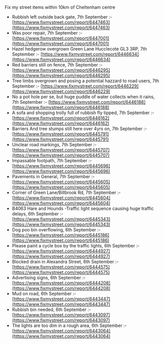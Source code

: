 Fix my street items within 10km of Cheltenham centre

<!-- fix_marker starts -->

- Rubbish left outside back gate, 7th September :- [https://www.fixmystreet.com/report/6447463](https://www.fixmystreet.com/report/6447463)
- Was poor repair, 7th September :- [https://www.fixmystreet.com/report/6447001](https://www.fixmystreet.com/report/6447001)
- Hazel hedgerow overgrown Green Lane Hucclecote GL3 3RP, 7th September :- [https://www.fixmystreet.com/report/6446634](https://www.fixmystreet.com/report/6446634)
- Red barriers still on fence, 7th September :- [https://www.fixmystreet.com/report/6446295](https://www.fixmystreet.com/report/6446295)
- Tree limbs overgrown and posing a potential hazzard to road users, 7th September :- [https://www.fixmystreet.com/report/6446229](https://www.fixmystreet.com/report/6446229)
- No a pot hole per se, but huge puddle of water collects when it rains, 7th September :- [https://www.fixmystreet.com/report/6446188](https://www.fixmystreet.com/report/6446188)
- A sofa and shopping trolly full of rubbish fly tipped, 7th September :- [https://www.fixmystreet.com/report/6446162](https://www.fixmystreet.com/report/6446162)
- Barriers And tree stumps still here over 4yrs on, 7th September :- [https://www.fixmystreet.com/report/6445791](https://www.fixmystreet.com/report/6445791)
- Unclear road markings, 7th September :- [https://www.fixmystreet.com/report/6445707](https://www.fixmystreet.com/report/6445707)
- Impassable footpath, 7th September :- [https://www.fixmystreet.com/report/6445696](https://www.fixmystreet.com/report/6445696)
- Pavements in General, 7th September :- [https://www.fixmystreet.com/report/6445605](https://www.fixmystreet.com/report/6445605)
- Corner of Green Lane/Billbrook Rd, 7th September :- [https://www.fixmystreet.com/report/6445604](https://www.fixmystreet.com/report/6445604)
- B4063 Hare and Hounds -Traffic light sequence causing huge traffic delays, 6th September :- [https://www.fixmystreet.com/report/6445343](https://www.fixmystreet.com/report/6445343)
- Dog poo bin overflowing, 6th September :- [https://www.fixmystreet.com/report/6445186](https://www.fixmystreet.com/report/6445186)
- Please paint a cycle box by the traffic lights, 6th September :- [https://www.fixmystreet.com/report/6444927](https://www.fixmystreet.com/report/6444927)
- Blocked drain in Alexandra Street, 6th September :- [https://www.fixmystreet.com/report/6444575](https://www.fixmystreet.com/report/6444575)
- Advertising signs, 6th September :- [https://www.fixmystreet.com/report/6444208](https://www.fixmystreet.com/report/6444208)
- Mud on road, 6th September :- [https://www.fixmystreet.com/report/6443447](https://www.fixmystreet.com/report/6443447)
- Rubbish bin needed, 6th September :- [https://www.fixmystreet.com/report/6443097](https://www.fixmystreet.com/report/6443097)
- The lights are too dim in a rough area, 6th September :- [https://www.fixmystreet.com/report/6443064](https://www.fixmystreet.com/report/6443064)

<!-- fix_marker ends -->
